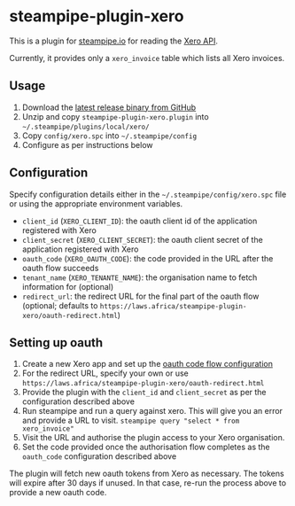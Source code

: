# steampipe-plugin-xero

This is a plugin for [steampipe.io](https://steampipe.io/) for reading the [Xero API](https://developer.xero.com/).

Currently, it provides only a `xero_invoice` table which lists all Xero invoices.

## Usage

1. Download the [latest release binary from GitHub](https://github.com/laws-africa/steampipe-plugin-xero/releases)
2. Unzip and copy `steampipe-plugin-xero.plugin` into `~/.steampipe/plugins/local/xero/`
3. Copy `config/xero.spc` into `~/.steampipe/config`
4. Configure as per instructions below

## Configuration

Specify configuration details either in the `~/.steampipe/config/xero.spc` file or using the appropriate environment variables.

* `client_id` (`XERO_CLIENT_ID`): the oauth client id of the application registered with Xero
* `client_secret` (`XERO_CLIENT_SECRET`): the oauth client secret of the application registered with Xero
* `oauth_code` (`XERO_OAUTH_CODE`): the code provided in the URL after the oauth flow succeeds
* `tenant_name` (`XERO_TENANTE_NAME`): the organisation name to fetch information for (optional)
* `redirect_url`: the redirect URL for the final part of the oauth flow (optional; defaults to `https://laws.africa/steampipe-plugin-xero/oauth-redirect.html`)

## Setting up oauth

1. Create a new Xero app and set up the [oauth code flow configuration](https://developer.xero.com/documentation/guides/oauth2/auth-flow)
2. For the redirect URL, specify your own or use `https://laws.africa/steampipe-plugin-xero/oauth-redirect.html`
3. Provide the plugin with the `client_id` and `client_secret` as per the configuration described above
4. Run steampipe and run a query against xero. This will give you an error and provide a URL to visit. `steampipe query "select * from xero_invoice"`
5. Visit the URL and authorise the plugin access to your Xero organisation.
6. Set the code provided once the authorisation flow completes as the `oauth_code` configuration described above

The plugin will fetch new oauth tokens from Xero as necessary. The tokens will expire after 30 days if unused. In that case, re-run the process above to provide a new oauth code.